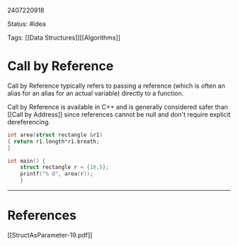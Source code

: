 2407220918

Status: #idea

Tags: [[Data Structures]][[Algorithms]]

# Call by Reference

Call by Reference typically refers to passing a reference (which is often an alias for an alias for an actual variable) directly to a function. 

Call by Reference is available in C++ and is generally considered safer than  [[Call by Address]] since references cannot be null and don't require explicit dereferencing.
```c++
int area(struct rectangle &r1) 
{ return r1.length*r1.breath; 
} 

int main() { 
	struct rectangle r = {10,5}; 
	printf("% d", area(r)); 
	}
```


---
# References
[[StructAsParameter-19.pdf]]